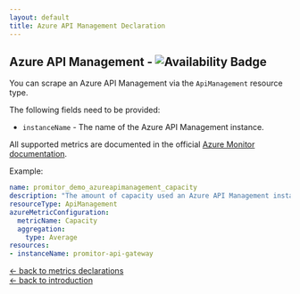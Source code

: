```yaml
---
layout: default
title: Azure API Management Declaration
---
```


## Azure API Management - ![Availability Badge](https://img.shields.io/badge/Available%20Starting-v1.3-green.svg)

You can scrape an Azure API Management via the `ApiManagement`
 resource type.

The following fields need to be provided:

- `instanceName` - The name of the Azure API Management instance.

All supported metrics are documented in the official [Azure Monitor documentation](https://docs.microsoft.com/en-us/azure/azure-monitor/platform/metrics-supported#microsoftapimanagementservice).

Example:

```yaml
name: promitor_demo_azureapimanagement_capacity
description: "The amount of capacity used an Azure API Management instance."
resourceType: ApiManagement
azureMetricConfiguration:
  metricName: Capacity
  aggregation:
    type: Average
resources:
- instanceName: promitor-api-gateway
```

<!-- markdownlint-disable MD033 -->
[&larr; back to metrics declarations](/configuration/v1.x/metrics)<br />
[&larr; back to introduction](/)
<!-- markdownlint-enable -->
